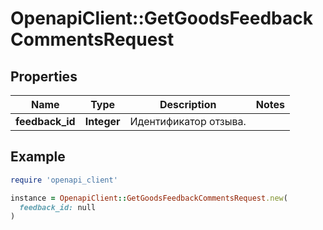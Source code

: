 # OpenapiClient::GetGoodsFeedbackCommentsRequest

## Properties

| Name | Type | Description | Notes |
| ---- | ---- | ----------- | ----- |
| **feedback_id** | **Integer** | Идентификатор отзыва.  |  |

## Example

```ruby
require 'openapi_client'

instance = OpenapiClient::GetGoodsFeedbackCommentsRequest.new(
  feedback_id: null
)
```

